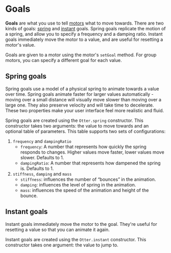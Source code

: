# Goals

**Goals** are what you use to tell [motors](../motors.md) what to move towards. There are two kinds of goals: [spring](./spring.md) and [instant](./instant.md) goals. Spring goals replicate the motion of a spring, and allow you to specify a frequency and a damping ratio. Instant goals immediately move the motor to a value, and are useful for resetting a motor's value.

Goals are given to a motor using the motor's `setGoal` method. For group motors, you can specify a different goal for each value.

## Spring goals

Spring goals use a model of a physical spring to animate towards a value over time. Spring goals animate faster for larger values automatically - moving over a small distance will visually move slower than moving over a large one. They also preserve velocity and will take time to decelerate. These two properties make your user interface feel more realistic and fluid.

Spring goals are created using the `Otter.spring` constructor. This constructor takes two arguments: the value to move towards and an optional table of parameters. This table supports two sets of configurations:

1. `frequency` and `dampingRatio`
    * `frequency`: A number that represents how quickly the spring responds to changes. Higher values move faster, lower values move slower. Defaults to 1.
    * `dampingRatio`: A number that represents how dampened the spring is. Defaults to 1.
2. `stiffness`, `damping` and `mass`
    * `stiffness`: influences the number of “bounces” in the animation.
    * `damping`: influences the level of spring in the animation.
    * `mass`: influences the speed of the animation and height of the bounce.

## Instant goals

Instant goals immediately move the motor to the goal. They're useful for resetting a value so that you can animate it again.

Instant goals are created using the `Otter.instant` constructor. This constructor takes one argument: the value to jump to.
